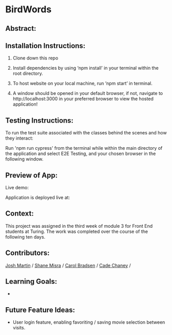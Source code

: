# BirdWords

## Abstract:
[//]: <>
 
## Installation Instructions:
[//]: <>

1. Clone down this repo

1. Install dependencies by using ‘npm install’ in your terminal within the root directory.

1. To host website on your local machine, run ’npm start’ in terminal.

1. A window should be opened in your default browser, if not, navigate to http://localhost:3000 in your preferred browser to view the hosted application!


## Testing Instructions:
[//]: <>

To run the test suite associated with the classes behind the scenes and how they interact: 

Run 'npm run cypress' from the terminal while within the main directory of the application and select E2E Testing, and your chosen browser in the following window.

## Preview of App:

[//]: <>
Live demo:

Application is deployed live at:


## Context:
[//]: <>
This project was assigned in the third week of module 3 for Front End students at Turing. The work was completed over the course of the following ten days.

## Contributors:
[//]: <>
[Josh Martin](https://github.com/jmartin777) /
[Shane Misra](https://github.com/sdmisra) /
[Carol Bradsen](https://github.com/cbradsen) /
[Cade Chaney](https://github.com/cadechaney) /

## Learning Goals:
[//]: <>

- 

## Future Feature Ideas:
[//]: <>

- User login feature, enabling favoriting / saving movie selection between visits.
